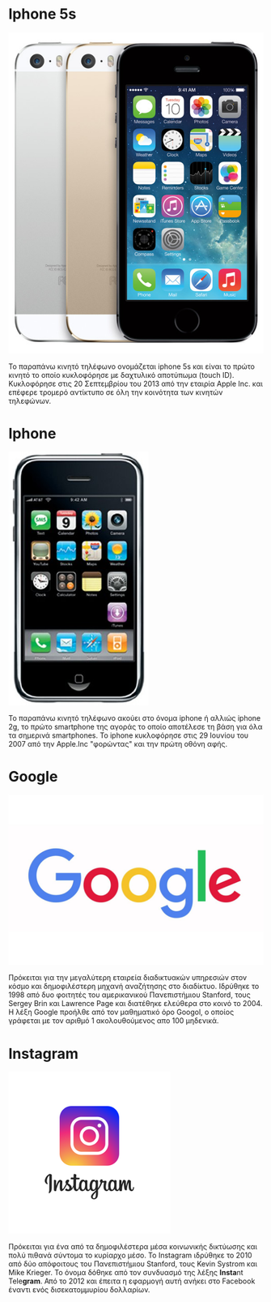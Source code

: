 # **Iphone 5s**

![ScreenShot](iPhone-5S-official-1.jpg)

Το παραπάνω κινητό τηλέφωνο ονομάζεται iphone 5s και είναι το πρώτο κινητό το οποίο κυκλοφόρησε με δαχτυλικό αποτύπωμα (touch ID). Κυκλοφόρησε στις 20 Σεπτεμβρίου του 2013 από την εταιρία Apple Inc. και επέφερε τρομερό αντίκτυπο σε όλη την κοινότητα των κινητών τηλεφώνων.

# **Iphone**

![ScreenShot](415zEu8xgBL.jpg)

Το παραπάνω κινητό τηλέφωνο ακούει στο όνομα iphone ή αλλιώς iphone 2g, το πρώτο smartphone της αγοράς το οποίο αποτέλεσε τη βάση για όλα τα σημερινά smartphones. Το iphone κυκλοφόρησε στις 29 Ιουνίου του 2007 από την Apple.Inc "φορώντας" και την πρώτη οθόνη αφής.

# **Google**

![ScreenShot](google2.0.0.jpg)

Πρόκειται για την μεγαλύτερη εταιρεία διαδικτυακών υπηρεσιών στον κόσμο και δημοφιλέστερη μηχανή αναζήτησης στο διαδίκτυο. Ιδρύθηκε το 1998 από δυο φοιτητές του αμερικανικού Πανεπιστήμιου Stanford, τους Sergey Brin και Lawrence Page και διατέθηκε ελεύθερα στο κοινό το 2004. Η λέξη Google προήλθε από τον μαθηματικό όρο Googol, ο οποίος γράφεται με τον αριθμό 1 ακολουθούμενος απο 100 μηδενικά.

# **Instagram**

![ScreenShot](instagram-logo.png)

Πρόκειται για ένα από τα δημοφιλέστερα μέσα κοινωνικής δικτύωσης και πολύ πιθανά σύντομα το κυρίαρχο μέσο. Το Instagram ιδρύθηκε το 2010 από δύο απόφοιτους του Πανεπιστήμιου Stanford, τους Kevin Systrom και Mike Krieger. Το όνομα δόθηκε από τον συνδυασμό της λέξης **Insta**nt Tele**gram**. Από το 2012 και έπειτα η εφαρμογή αυτή ανήκει στο Facebook έναντι ενός δισεκατομμυρίου δολλαρίων.
